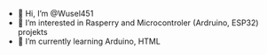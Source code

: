 - 👋 Hi, I’m @Wusel451
- 👀 I’m interested in Rasperry and Microcontroler (Ardruino, ESP32) projekts
- 🌱 I’m currently learning Arduino, HTML


<!---
Wusel451/Wusel451 is a ✨ special ✨ repository because its `README.md` (this file) appears on your GitHub profile.
You can click the Preview link to take a look at your changes.
--->
